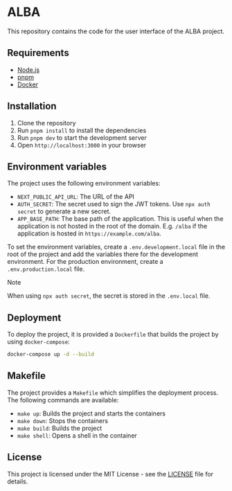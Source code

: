 # ALBA

This repository contains the code for the user interface of the ALBA project.

## Requirements

- [Node.js](https://nodejs.org/en/)
- [pnpm](https://pnpm.io/)
- [Docker](https://www.docker.com/)

## Installation

1. Clone the repository
2. Run `pnpm install` to install the dependencies
3. Run `pnpm dev` to start the development server
4. Open `http://localhost:3000` in your browser

## Environment variables

The project uses the following environment variables:

- `NEXT_PUBLIC_API_URL`: The URL of the API
- `AUTH_SECRET`: The secret used to sign the JWT tokens. Use `npx auth secret` to generate a new secret.
- `APP_BASE_PATH`: The base path of the application. This is useful when the application is not hosted in the root of the domain. E.g. `/alba` if the application is hosted in `https://example.com/alba`.

To set the environment variables, create a `.env.development.local` file in the root of the project and add the variables there for the development environment. For the production environment, create a `.env.production.local` file.

> [!NOTE]
> When using `npx auth secret`, the secret is stored in the `.env.local` file.

## Deployment

To deploy the project, it is provided a `Dockerfile` that builds the project by using `docker-compose`:

```bash
docker-compose up -d --build
```

## Makefile

The project provides a `Makefile` which simplifies the deployment process. The following commands are available:

- `make up`: Builds the project and starts the containers
- `make down`: Stops the containers
- `make build`: Builds the project
- `make shell`: Opens a shell in the container

## License

This project is licensed under the MIT License - see the [LICENSE](LICENSE) file for details.
